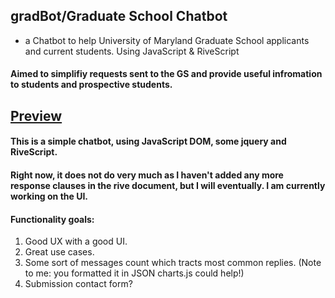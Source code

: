 ## gradBot/Graduate School Chatbot
- a Chatbot to help University of Maryland Graduate School applicants and current students. Using JavaScript & RiveScript 
#### Aimed to simplifiy requests sent to the GS and provide useful infromation to students and prospective students. 
## [Preview](https://cricketthomas.github.io/gradBot/)
#### This is a simple chatbot, using JavaScript DOM, some jquery and RiveScript. 
#### Right now, it does not do very much as I haven't added any more response clauses in the rive document, but I will eventually. I am currently working on the UI.

#### Functionality goals:
 1. Good UX with a good UI.
 2. Great use cases.
 3. Some sort of messages count which tracts most common replies. (Note to me: you formatted it in JSON charts.js could help!) 
 4. Submission contact form?
